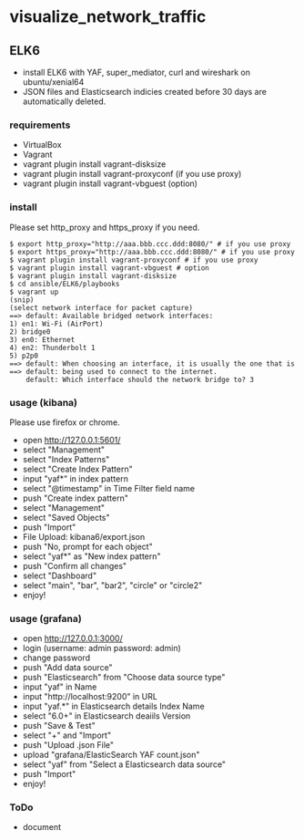 # visualize_network_traffic
## ELK6
* install ELK6 with YAF, super_mediator, curl and wireshark on ubuntu/xenial64
* JSON files and Elasticsearch indicies created before 30 days are automatically deleted.
### requirements
* VirtualBox
* Vagrant
* vagrant plugin install vagrant-disksize
* vagrant plugin install vagrant-proxyconf (if you use proxy)
* vagrant plugin install vagrant-vbguest (option)

### install
Please set http_proxy and https_proxy if you need.

    $ export http_proxy="http://aaa.bbb.ccc.ddd:8080/" # if you use proxy
    $ export https_proxy="http://aaa.bbb.ccc.ddd:8080/" # if you use proxy
    $ vagrant plugin install vagrant-proxyconf # if you use proxy
    $ vagrant plugin install vagrant-vbguest # option
    $ vagrant plugin install vagrant-disksize
    $ cd ansible/ELK6/playbooks
    $ vagrant up
    (snip)
    (select network interface for packet capture)
    ==> default: Available bridged network interfaces:
    1) en1: Wi-Fi (AirPort)
    2) bridge0
    3) en0: Ethernet
    4) en2: Thunderbolt 1
    5) p2p0
    ==> default: When choosing an interface, it is usually the one that is
    ==> default: being used to connect to the internet.
        default: Which interface should the network bridge to? 3

### usage (kibana)
Please use firefox or chrome.
- open http://127.0.0.1:5601/
- select "Management"
- select "Index Patterns"
- select "Create Index Pattern"
- input "yaf*" in index pattern
- select "@timestamp" in Time Filter field name
- push "Create index pattern"
- select "Management"
- select "Saved Objects"
- push "Import"
- File Upload: kibana6/export.json
- push "No, prompt for each object"
- select "yaf*" as "New index pattern"
- push "Confirm all changes"
- select "Dashboard"
- select "main", "bar", "bar2", "circle" or "circle2"
- enjoy!

### usage (grafana)
- open http://127.0.0.1:3000/
- login (username: admin password: admin)
- change password
- push "Add data source"
- push "Elasticsearch" from "Choose data source type"
- input "yaf" in Name
- input "http://localhost:9200" in URL
- input "yaf.*" in Elasticsearch details Index Name
- select "6.0+" in Elasticsearch deaiils Version
- push "Save & Test"
- select "+" and "Import"
- push "Upload .json File"
- upload "grafana/ElasticSearch YAF count.json"
- select "yaf" from "Select a Elasticsearch data source"
- push "Import"
- enjoy!

### ToDo
- document
